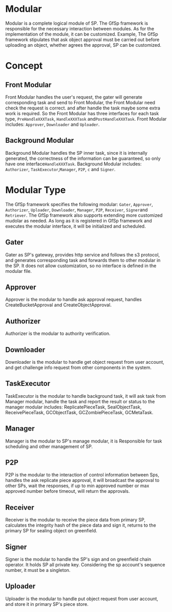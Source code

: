 # Modular

Modular is a complete logical module of SP. The GfSp framework is responsible 
for the necessary interaction between modules. As for the implementation 
of the module, it can be customized. Example, The GfSp framework stipulates 
that ask object approval must be carried out before uploading an object, 
whether agrees the approval, SP can be customized.

# Concept

## Front Modular
Front Modular handles the user's request, the gater will generate corresponding 
task and send to Front Modular, the Front Modular need check the request 
is correct. and after handle the task maybe some extra work is required. 
So the Front Modular has three interfaces for each task type, `PreHandleXXXTask`, 
`HandleXXXTask` and`PostHandleXXXTask`. Front Modular includes: `Approver`, 
`Downloader` and `Uploader`. 

## Background Modular
Background Modular handles the SP inner task, since it is internally 
generated, the correctness of the information can be guaranteed, so only 
have one interface`HandleXXXTask`. Background Modular includes: `Authorizer`,
`TaskExecutor`,`Manager`, `P2P`, `c` and `Signer`.


# Modular Type

The GfSp framework specifies the following modular: `Gater`, `Approver`, 
`Authorizer`, `Uploader`, `Downloader`, `Manager`, `P2P`, `Receiver`, 
`Signer`and `Retriever`. The GfSp framework also supports extending more 
customized mudolar as needed. As long as it is registered in GfSp framework 
and executes the modular interface, it will be initialized and scheduled.

## Gater
Gater as SP's gateway, provides http service and follows the s3 protocol, 
and generates corresponding task and forwards them to other modular in the 
SP. It does not allow customization, so no interface is defined in the 
modular file.

## Approver
Approver is the modular to handle ask approval request, handles CreateBucketApproval 
and CreateObjectApproval.

## Authorizer
Authorizer is the modular to authority verification.

## Downloader
Downloader is the modular to handle get object request from user account,
and get challenge info request from other components in the system.

## TaskExecutor
TaskExecutor is the modular to handle background task, it will ask task 
from Manager modular, handle the task and report the result or status to 
the manager modular includes: ReplicatePieceTask, SealObjectTask, 
ReceivePieceTask, GCObjectTask, GCZombiePieceTask, GCMetaTask.

## Manager
Manager is the modular to SP's manage modular, it is Responsible for task 
scheduling and other management of SP.

## P2P
P2P is the modular to the interaction of control information between Sps, 
handles the ask replicate piece approval, it will broadcast the approval 
to other SPs, wait the responses, if up to min approved number or max 
approved number before timeout, will return the approvals.

## Receiver
Receiver is the modular to receive the piece data from primary SP, calculates
the integrity hash of the piece data and sign it, returns to the primary SP 
for sealing object on greenfield.

## Signer
Signer is the modular to handle the SP's sign and on greenfield chain operator. 
It holds SP all private key. Considering the sp account's sequence number, it 
must be a singleton.

## Uploader
Uploader is the modular to handle put object request from user account, and
store it in primary SP's piece store. 